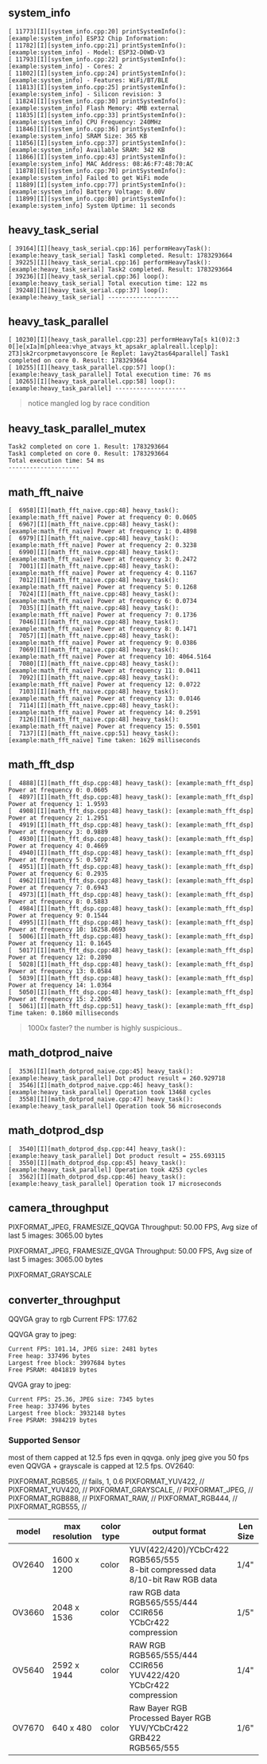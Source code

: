 ## system_info

```
[ 11773][I][system_info.cpp:20] printSystemInfo(): [example:system_info] ESP32 Chip Information:
[ 11782][I][system_info.cpp:21] printSystemInfo(): [example:system_info] - Model: ESP32-D0WD-V3
[ 11793][I][system_info.cpp:22] printSystemInfo(): [example:system_info] - Cores: 2
[ 11802][I][system_info.cpp:24] printSystemInfo(): [example:system_info] - Features: WiFi/BT/BLE
[ 11813][I][system_info.cpp:25] printSystemInfo(): [example:system_info] - Silicon revision: 3  
[ 11824][I][system_info.cpp:30] printSystemInfo(): [example:system_info] Flash Memory: 4MB external
[ 11835][I][system_info.cpp:33] printSystemInfo(): [example:system_info] CPU Frequency: 240MHz  
[ 11846][I][system_info.cpp:36] printSystemInfo(): [example:system_info] SRAM Size: 365 KB
[ 11856][I][system_info.cpp:37] printSystemInfo(): [example:system_info] Available SRAM: 342 KB
[ 11866][I][system_info.cpp:43] printSystemInfo(): [example:system_info] MAC Address: 08:A6:F7:48:70:AC
[ 11878][E][system_info.cpp:70] printSystemInfo(): [example:system_info] Failed to get WiFi mode  
[ 11889][I][system_info.cpp:77] printSystemInfo(): [example:system_info] Battery Voltage: 0.00V
[ 11899][I][system_info.cpp:80] printSystemInfo(): [example:system_info] System Uptime: 11 seconds
```

## heavy_task_serial

```
[ 39164][I][heavy_task_serial.cpp:16] performHeavyTask(): [example:heavy_task_serial] Task1 completed. Result: 1783293664
[ 39225][I][heavy_task_serial.cpp:16] performHeavyTask(): [example:heavy_task_serial] Task2 completed. Result: 1783293664
[ 39236][I][heavy_task_serial.cpp:36] loop(): [example:heavy_task_serial] Total execution time: 122 ms
[ 39248][I][heavy_task_serial.cpp:37] loop(): [example:heavy_task_serial] --------------------
```

## heavy_task_parallel

```
[ 10230][I][heavy_task_parallel.cpp:23] performHeavyTa[s k1(0)2:3 0[]e[xIa]m[phleea:vhye_atvays_kt_apsakr_aplalreall.lceplp]: 2T3]sk2rcorpmetavyonscore [e Replet: 1avy2tas64parallel] Task1 completed on core 0. Result: 1783293664
[ 10255][I][heavy_task_parallel.cpp:57] loop(): [example:heavy_task_parallel] Total execution time: 76 ms
[ 10265][I][heavy_task_parallel.cpp:58] loop(): [example:heavy_task_parallel] --------------------
```

> notice mangled log by race condition

## heavy_task_parallel_mutex

```
Task2 completed on core 1. Result: 1783293664
Task1 completed on core 0. Result: 1783293664
Total execution time: 54 ms
--------------------
```

## math_fft_naive

```
[  6958][I][math_fft_naive.cpp:48] heavy_task(): [example:math_fft_naive] Power at frequency 0: 0.0605
[  6967][I][math_fft_naive.cpp:48] heavy_task(): [example:math_fft_naive] Power at frequency 1: 0.4898
[  6979][I][math_fft_naive.cpp:48] heavy_task(): [example:math_fft_naive] Power at frequency 2: 0.3238
[  6990][I][math_fft_naive.cpp:48] heavy_task(): [example:math_fft_naive] Power at frequency 3: 0.2472
[  7001][I][math_fft_naive.cpp:48] heavy_task(): [example:math_fft_naive] Power at frequency 4: 0.1167
[  7012][I][math_fft_naive.cpp:48] heavy_task(): [example:math_fft_naive] Power at frequency 5: 0.1268
[  7024][I][math_fft_naive.cpp:48] heavy_task(): [example:math_fft_naive] Power at frequency 6: 0.0734
[  7035][I][math_fft_naive.cpp:48] heavy_task(): [example:math_fft_naive] Power at frequency 7: 0.1736
[  7046][I][math_fft_naive.cpp:48] heavy_task(): [example:math_fft_naive] Power at frequency 8: 0.1471
[  7057][I][math_fft_naive.cpp:48] heavy_task(): [example:math_fft_naive] Power at frequency 9: 0.0386
[  7069][I][math_fft_naive.cpp:48] heavy_task(): [example:math_fft_naive] Power at frequency 10: 4064.5164
[  7080][I][math_fft_naive.cpp:48] heavy_task(): [example:math_fft_naive] Power at frequency 11: 0.0411
[  7092][I][math_fft_naive.cpp:48] heavy_task(): [example:math_fft_naive] Power at frequency 12: 0.0722
[  7103][I][math_fft_naive.cpp:48] heavy_task(): [example:math_fft_naive] Power at frequency 13: 0.0146
[  7114][I][math_fft_naive.cpp:48] heavy_task(): [example:math_fft_naive] Power at frequency 14: 0.2591
[  7126][I][math_fft_naive.cpp:48] heavy_task(): [example:math_fft_naive] Power at frequency 15: 0.5501
[  7137][I][math_fft_naive.cpp:51] heavy_task(): [example:math_fft_naive] Time taken: 1629 milliseconds
```

## math_fft_dsp

```
[  4888][I][math_fft_dsp.cpp:48] heavy_task(): [example:math_fft_dsp] Power at frequency 0: 0.0605
[  4897][I][math_fft_dsp.cpp:48] heavy_task(): [example:math_fft_dsp] Power at frequency 1: 1.9593
[  4908][I][math_fft_dsp.cpp:48] heavy_task(): [example:math_fft_dsp] Power at frequency 2: 1.2951
[  4919][I][math_fft_dsp.cpp:48] heavy_task(): [example:math_fft_dsp] Power at frequency 3: 0.9889
[  4930][I][math_fft_dsp.cpp:48] heavy_task(): [example:math_fft_dsp] Power at frequency 4: 0.4669
[  4940][I][math_fft_dsp.cpp:48] heavy_task(): [example:math_fft_dsp] Power at frequency 5: 0.5072
[  4951][I][math_fft_dsp.cpp:48] heavy_task(): [example:math_fft_dsp] Power at frequency 6: 0.2935
[  4962][I][math_fft_dsp.cpp:48] heavy_task(): [example:math_fft_dsp] Power at frequency 7: 0.6943
[  4973][I][math_fft_dsp.cpp:48] heavy_task(): [example:math_fft_dsp] Power at frequency 8: 0.5883
[  4984][I][math_fft_dsp.cpp:48] heavy_task(): [example:math_fft_dsp] Power at frequency 9: 0.1544
[  4995][I][math_fft_dsp.cpp:48] heavy_task(): [example:math_fft_dsp] Power at frequency 10: 16258.0693
[  5006][I][math_fft_dsp.cpp:48] heavy_task(): [example:math_fft_dsp] Power at frequency 11: 0.1645
[  5017][I][math_fft_dsp.cpp:48] heavy_task(): [example:math_fft_dsp] Power at frequency 12: 0.2890
[  5028][I][math_fft_dsp.cpp:48] heavy_task(): [example:math_fft_dsp] Power at frequency 13: 0.0584
[  5039][I][math_fft_dsp.cpp:48] heavy_task(): [example:math_fft_dsp] Power at frequency 14: 1.0364
[  5050][I][math_fft_dsp.cpp:48] heavy_task(): [example:math_fft_dsp] Power at frequency 15: 2.2005
[  5061][I][math_fft_dsp.cpp:51] heavy_task(): [example:math_fft_dsp] Time taken: 0.1860 milliseconds
```

> 1000x faster? the number is highly suspicious..

## math_dotprod_naive

```
[  3536][I][math_dotprod_naive.cpp:45] heavy_task(): [example:heavy_task_parallel] Dot product result = 260.929718
[  3546][I][math_dotprod_naive.cpp:46] heavy_task(): [example:heavy_task_parallel] Operation took 13468 cycles
[  3558][I][math_dotprod_naive.cpp:47] heavy_task(): [example:heavy_task_parallel] Operation took 56 microseconds
```

## math_dotprod_dsp

```
[  3540][I][math_dotprod_dsp.cpp:44] heavy_task(): [example:heavy_task_parallel] Dot product result = 255.693115
[  3550][I][math_dotprod_dsp.cpp:45] heavy_task(): [example:heavy_task_parallel] Operation took 4253 cycles
[  3562][I][math_dotprod_dsp.cpp:46] heavy_task(): [example:heavy_task_parallel] Operation took 17 microseconds
```

## camera_throughput

PIXFORMAT_JPEG, FRAMESIZE_QQVGA
Throughput: 50.00 FPS, Avg size of last 5 images: 3065.00 bytes

PIXFORMAT_JPEG, FRAMESIZE_QVGA
Throughput: 50.00 FPS, Avg size of last 5 images: 3065.00 bytes

PIXFORMAT_GRAYSCALE

## converter_throughput

QQVGA gray to rgb
Current FPS: 177.62

QQVGA gray to jpeg:
```
Current FPS: 101.14, JPEG size: 2481 bytes
Free heap: 337496 bytes
Largest free block: 3997684 bytes
Free PSRAM: 4041819 bytes
```

QVGA gray to jpeg:
```
Current FPS: 25.36, JPEG size: 7345 bytes
Free heap: 337496 bytes
Largest free block: 3932148 bytes
Free PSRAM: 3984219 bytes
```

### Supported Sensor

most of them capped at 12.5 fps even in qqvga. only jpeg give you 50 fps
even QQVGA + grayscale is capped at 12.5 fps.
OV2640:

PIXFORMAT_RGB565,    // fails, 1, 0.6
PIXFORMAT_YUV422,    // 
PIXFORMAT_YUV420,    // 
PIXFORMAT_GRAYSCALE, // 
PIXFORMAT_JPEG,      // 
PIXFORMAT_RGB888,    // 
PIXFORMAT_RAW,       // 
PIXFORMAT_RGB444,    // 
PIXFORMAT_RGB555,    // 


| model   | max resolution | color type | output format                                                | Len Size |
| ------- | -------------- | ---------- | ------------------------------------------------------------ | -------- |
| OV2640  | 1600 x 1200    | color      | YUV(422/420)/YCbCr422<br>RGB565/555<br>8-bit compressed data<br>8/10-bit Raw RGB data | 1/4"     |
| OV3660  | 2048 x 1536    | color      | raw RGB data<br/>RGB565/555/444<br/>CCIR656<br/>YCbCr422<br/>compression | 1/5"     |
| OV5640  | 2592 x 1944    | color      | RAW RGB<br/>RGB565/555/444<br/>CCIR656<br/>YUV422/420<br/>YCbCr422<br/>compression | 1/4"     |
| OV7670  | 640 x 480      | color      | Raw Bayer RGB<br/>Processed Bayer RGB<br>YUV/YCbCr422<br>GRB422<br>RGB565/555 | 1/6"     |